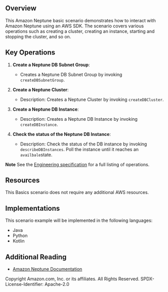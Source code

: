 ## Overview
This Amazon Neptune basic scenario demonstrates how to interact with Amazon Neptune using an AWS SDK. The scenario covers various operations such as creating a cluster, creating an instance, starting and stopping the cluster, and so on.

## Key Operations

1. **Create a Neptune DB Subnet Group**:
   - Creates a Neptune DB Subnet Group by invoking `createDBSubnetGroup`.

2. **Create a Neptune Cluster**:
   - Description: Creates a Neptune Cluster by invoking `createDBCluster`.

3. **Create a Neptune DB Instance**:
   - Description: Creates a Neptune DB Instance by invoking `createDBInstance`. 

4. **Check the status of the Neptune DB Instance**:
   - Description: Check the status of the DB instance by invoking `describeDBInstances`. Poll the instance until it reaches an `availbale`state. 

**Note** See the [Engineering specification](SPECIFICATION.md) for a full listing of operations.

## Resources

This Basics scenario does not require any additional AWS resources.

## Implementations

This scenario example will be implemented in the following languages:

- Java
- Python
- Kotlin

## Additional Reading

- [Amazon Neptune Documentation](https://docs.aws.amazon.com/neptune/latest/userguide/intro.html)

Copyright Amazon.com, Inc. or its affiliates. All Rights Reserved. SPDX-License-Identifier: Apache-2.0
